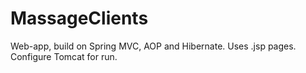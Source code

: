 # MassageClients
Web-app, build on Spring MVC, AOP and Hibernate. Uses .jsp pages.
Configure Tomcat for run.

